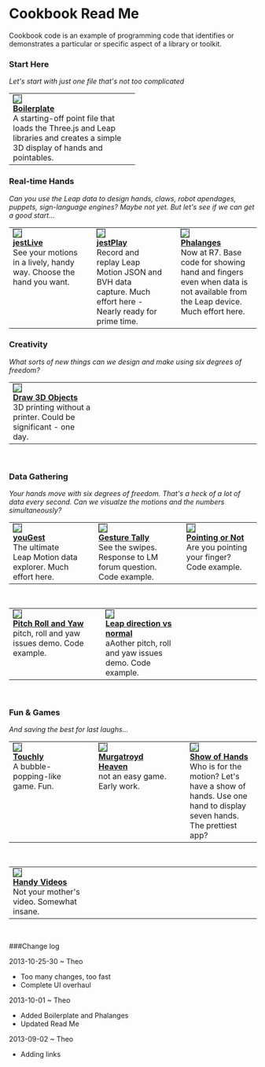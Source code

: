 Cookbook Read Me
===============


Cookbook code is an example of programming code that identifies or demonstrates a particular or specific aspect of a library or toolkit.


### Start Here

_Let's start with just one file that's not too complicated_

<table border=0 >
  <tr valign=top >
	<td width=240 >
		<img border=1 src=http://jaanga.github.io/gestification/cookbook/boilerplate/leap-threejs-boilerplate-screen-grab-240x180.png ><br>
		<a href=https://github.com/jaanga/gestification/tree/gh-pages/cookbook/boilerplate ><b>Boilerplate</b></a><br>
		A starting-off point file that loads the Three.js and Leap libraries and creates a simple 3D display of hands and pointables.</td>
<!--
    <td width=20 ></td>
	<td width=250 ></td>
	<td width=20 ></td>
    <td width=250 ></td>
-->	
  </tr>
</table>


### Real-time Hands

_Can you use the Leap data to design hands, claws, robot apendages, puppets, sign-language engines? Maybe not yet. But let's see if we can get a good start..._

<table border=0 >
  <tr valign=top >
  <td  width=240>
		<img border=1  src=http://jaanga.github.io/gestification/cookbook/jest-live/r1/jest-live-screen-grab-240x180.png><br>
		<a href=https://github.com/jaanga/gestification/tree/gh-pages/cookbook/jest-live ><b>jestLive</b></a><br>
		See your motions in a lively, handy way. Choose the hand you want. </td>
    <td width=10 ></td>
	<td width=240>
		<img border=1 src=http://jaanga.github.io/gestification/cookbook/jest-play/json/r1/jest-record-json-screen-grab-240x180.png ><br>
		<a href=https://github.com/jaanga/gestification/tree/gh-pages/cookbook/jest-play ><b>jestPlay</b></a><br>
		Record and replay Leap Motion JSON and BVH data capture. Much effort here - Nearly ready for prime time.</td>
    <td width=10 ></td>
	<td width=240>
		<img border=1  src=http://jaanga.github.io/gestification/cookbook/phalanges/r7/phalanges-screen-grab-240x180.png ><br>
		<a href=https://github.com/jaanga/gestification/tree/gh-pages/cookbook/phalanges/ ><b>Phalanges</b></a><br>
		Now at R7. Base code for showing hand and fingers even when data is not available from the Leap device. Much effort here.</td>
  </tr>
</table>

<!--
<div style="float:left;margin:60px;width:200px;" >
<img src =./boilerplate/boilerplate.png /><br>
<a href="./boilerplate/leap-threejs-boilerplate.html" ><b>Boilerplate</b></a><br>
A starting-off point file that loads the Three.js and Leap libraries and creates a simple 3D display of hands and pointables. 
</div>
<div style="float:left;margin:60px;width:200px;" >
<img src=./jest-live/r1/jest-live-screen-grab-240x180.png /><br>
<a href="./jest-live/r1/" ><b>jestLive</b></a><br>
Real-time handiness.
</div>
<div style="float:left;margin:60px;width:200px;" >
<img src=./jest-play/json/r1/jest-record-json-screen-grab-240x180.png><br>
<a href="https://github.com/jaanga/gestification/tree/gh-pages/cookbook/jest-play" >j<b>estPlay</b></a><br>
Record and replay Leap Motion JSON and BVH data capture. 
Much effort here - Nearly ready for prime time.
</div>

<br style=clear:both >

* ![Boilerplate](./boilerplate/boilerplate.png) [Boilerplate](./boilerplate) - A starting-off point file that loads the Three.js and Leap libraries and creates a simple 3D display of hands and pointables. 
* ![jestLive](./jest-live/r1/jest-live-screen-grab-240x180.png) ~ real-time handiness.
* ![jestPlay]( ./jest-play/json/r1/jest-record-json-screen-grab-240x180.png) ~ [jestPlay](https://github.com/jaanga/gestification/tree/gh-pages/cookbook/jest-play) - Record and replay Leap Motion JSON and BVH data capture. 
Much effort here - but not quite ready for prime time.

-->

### Creativity

_What sorts of new things can we design and make using six degrees of freedom?_

<table border=0 >
  <tr valign=top >
	<td width=240 >
		<img border=1  src=http://jaanga.github.io/gestification/cookbook/draw-3d-objects/r1/draw-3d-objects-screen-grab-240x180.png ><br>
		<a href=https://github.com/jaanga/gestification/tree/gh-pages/cookbook/draw-3d-objects/ ><b>Draw 3D Objects</b></a><br>
		3D printing without a printer. Could be significant - one day.</td>
    <td width=20 ></td>
	<td width=250 ></td>
	<td width=20 ></td>
    <td width=250 ></td>
  </tr>
</table>



<!--
* ![Draw 3D Objects]( ./draw-3d-objects/r1/draw-3d-objects-screen-grab-240x180.png) ~ [Draw 3D Objects](https://github.com/jaanga/gestification/tree/gh-pages/cookbook/draw-3d-objects) - 3D printing without a printer. Could be significant - one day.
* [Gesture Tally](https://github.com/jaanga/gestification/tree/gh-pages/cookbook/gesture-tally) - See the swipes. Response to LM forum question. Code example.

* ![Phalanges](./phalanges/r7/phalanges-screen-grab-240x180.png) ~ [Phalanges](./phalanges) - Now at R7. Base code for showing hand and fingers even when data is not available from the Leap device. Much effort here.
* ![youGest](./yougest/r4/index-screen-grab-240x180.png)[youGest](https://github.com/jaanga/gestification/tree/gh-pages/cookbook/yougest) - The ultimate Leap Motion data explorer. Much effort here.
* [Pointing or Not](http://jaanga.github.io/gestification/cookbook/pointing-or-not/r1/pointing-or-not.html) - Are you pointing your finger? Code example.

-->

<br>

### Data Gathering
*Your hands move with six degrees of freedom. That's a heck of a lot of data every second. Can we visualze the motions and the numbers simultaneously?*
 
<table border=0 >
  <tr valign=top >
  <td  width=240>
		<img border=1  src=http://jaanga.github.io/gestification/cookbook/yougest/r4/index-screen-grab-240x180.png><br>
		<a href=https://github.com/jaanga/gestification/tree/gh-pages/cookbook/yougest ><b>youGest</b></a><br>
		The ultimate Leap Motion data explorer. Much effort here.</td>
    <td width=20 ></td>
	<td width=240>
		<img border=1 src=http://jaanga.github.io/gestification/cookbook/gesture-tally/r1/gesture-tally-screen-grab-240x180.png ><br>
		<a href=https://github.com/jaanga/gestification/tree/gh-pages/cookbook/gesture-tally ><b>Gesture Tally</b></a><br>
		See the swipes. Response to LM forum question. Code example.</td>
    <td width=20 ></td>
	<td width=240>
		<img border=1 src=http://jaanga.github.io/gestification/cookbook/pointing-or-not/r1/pointing-or-not-screen-grab-240x180.png ><br>
		<a href=https://github.com/jaanga/gestification/tree/gh-pages/cookbook/pointing-or-not/ ><b>Pointing or Not</b></a><br>
		Are you pointing your finger? Code example.</td>
  </tr>
</table>

<br>

<table border=0 > 
<tr valign=top >
	<td width=240>
		<img border=1 src=http://jaanga.github.io/gestification/cookbook/pitch-roll-yaw/r2/pitch-roll-yaw-screen-grab-240x180.png ><br>
		<a href=https://github.com/jaanga/gestification/tree/gh-pages/cookbook/pitch-roll-yaw/ ><b>Pitch Roll and Yaw</b></a><br>
		pitch, roll and yaw issues demo. Code example.</td>  
	<td width=20 ></td>	
	<td  width=240>
		<img border=1  src=http://jaanga.github.io/gestification/cookbook/leap-direction-vs-normal/r2/leap-direction-vs-normal-screen-grab-240x180.png><br>
		<a href=https://github.com/jaanga/gestification/tree/gh-pages/cookbook/leap-direction-vs-normal ><b>Leap direction vs normal</b></a><br>
		aAother pitch, roll and yaw issues demo. Code example.</td>
    <td width=20 ></td>
	<td width=240>
</tr> 
</table>

<br>

### Fun & Games
*And saving the best for last laughs...*  
<table border=0 >
<tr valign=top >
  <td  width=240>
		<img border=1  src=http://jaanga.github.io/gestification/cookbook/touchly/r4/touchly-screen-grab-240x180.png ><br>
		<a href=https://github.com/jaanga/gestification/tree/gh-pages/cookbook/touchly ><b>Touchly</b></a><br>
		A bubble-popping-like game. Fun.</td>
    <td width=20 ></td>
	<td width=240>
		<img border=1 src=http://jaanga.github.io/gestification/cookbook/murgatroyd-heaven/murgatroyd-heaven-screen-grab-240x180.png ><br>
		<a href=https://github.com/jaanga/gestification/tree/gh-pages/cookbook/murgatroyd-heaven><b>Murgatroyd Heaven</b></a><br>
		not an easy game. Early work.</td>
    <td width=20 ></td>
	<td width=240>
		<img border=1 src=http://jaanga.github.io/gestification/cookbook/show-of-hands/r1/show-of-hands-screen-grab-240x180.png ><br>
		<a href=https://github.com/jaanga/gestification/tree/gh-pages/cookbook/show-of-hands ><b>Show of Hands</b></a><br>
		Who is for the motion? Let's have a show of hands. Use one hand to display seven hands. The prettiest app?</td>
</tr>
</table>

<br>

<table border=0 >   
<tr valign=top >
	<td width=240>
		<img border=1 src=http://jaanga.github.io/gestification/cookbook/handy-videos/handy-videos-screen-grab-240x180.png ><br>
		<a href=https://github.com/jaanga/gestification/tree/gh-pages/cookbook/handy-videos ><b>Handy Videos</b></a><br>
		Not your mother's video. Somewhat insane.</td>  
	<td width=20 ></td>	
	<td  width=240>
    <td width=20 ></td>
	<td width=240>
</tr> 
</table>

<!--
* [Handy Videos](https://github.com/jaanga/gestification/tree/gh-pages/cookbook/handy-videos) ~ Not your mother's video. Somewhat insane.
* [Leap Distance vs Normal](https://github.com/jaanga/gestification/tree/gh-pages/cookbook/leap-distance-vs-normal) - another pitch, roll and yaw issues demo. Code example.
* [Murgatroyd Heaven](https://github.com/jaanga/gestification/tree/gh-pages/cookbook/murgatroyd-heaven) - not an easy game. Early work.
* [Pitch Roll and Yaw](https://github.com/jaanga/gestification/tree/gh-pages/cookbook/pitch-roll-yaw) - pitch, roll and yaw issues demo. Code example.
* [Show of Hands](https://github.com/jaanga/gestification/tree/gh-pages/cookbook/show-of-hands) - Use one hand to display seven hands. The prettiest app?
* [Touchly](https://github.com/jaanga/gestification/tree/gh-pages/cookbook/touchly) ~ A bubble-pooping-like game. Fun.
-->

<br>

###Change log

2013-10-25-30 ~ Theo  
* Too many changes, too fast
* Complete UI overhaul
 

2013-10-01 ~ Theo  
* Added Boilerplate and Phalanges  
* Updated Read Me  

2013-09-02 ~ Theo  
* Adding links  